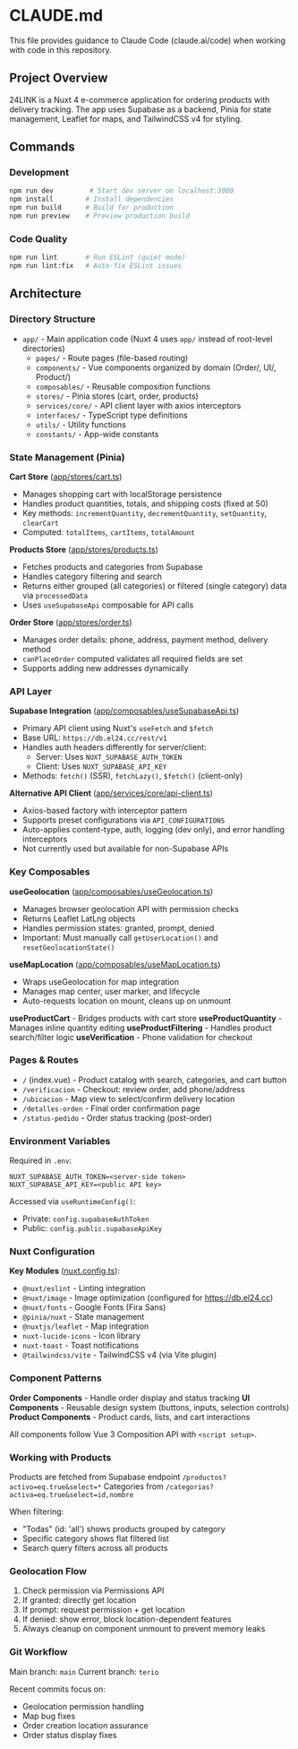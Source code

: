 # CLAUDE.md

This file provides guidance to Claude Code (claude.ai/code) when working with code in this repository.

## Project Overview

24LINK is a Nuxt 4 e-commerce application for ordering products with delivery tracking. The app uses Supabase as a backend, Pinia for state management, Leaflet for maps, and TailwindCSS v4 for styling.

## Commands

### Development
```bash
npm run dev         # Start dev server on localhost:3000
npm install        # Install dependencies
npm run build      # Build for production
npm run preview    # Preview production build
```

### Code Quality
```bash
npm run lint       # Run ESLint (quiet mode)
npm run lint:fix   # Auto-fix ESLint issues
```

## Architecture

### Directory Structure
- `app/` - Main application code (Nuxt 4 uses `app/` instead of root-level directories)
  - `pages/` - Route pages (file-based routing)
  - `components/` - Vue components organized by domain (Order/, UI/, Product/)
  - `composables/` - Reusable composition functions
  - `stores/` - Pinia stores (cart, order, products)
  - `services/core/` - API client layer with axios interceptors
  - `interfaces/` - TypeScript type definitions
  - `utils/` - Utility functions
  - `constants/` - App-wide constants

### State Management (Pinia)

**Cart Store** ([app/stores/cart.ts](app/stores/cart.ts))
- Manages shopping cart with localStorage persistence
- Handles product quantities, totals, and shipping costs (fixed at 50)
- Key methods: `incrementQuantity`, `decrementQuantity`, `setQuantity`, `clearCart`
- Computed: `totalItems`, `cartItems`, `totalAmount`

**Products Store** ([app/stores/products.ts](app/stores/products.ts))
- Fetches products and categories from Supabase
- Handles category filtering and search
- Returns either grouped (all categories) or filtered (single category) data via `processedData`
- Uses `useSupabaseApi` composable for API calls

**Order Store** ([app/stores/order.ts](app/stores/order.ts))
- Manages order details: phone, address, payment method, delivery method
- `canPlaceOrder` computed validates all required fields are set
- Supports adding new addresses dynamically

### API Layer

**Supabase Integration** ([app/composables/useSupabaseApi.ts](app/composables/useSupabaseApi.ts))
- Primary API client using Nuxt's `useFetch` and `$fetch`
- Base URL: `https://db.el24.cc/rest/v1`
- Handles auth headers differently for server/client:
  - Server: Uses `NUXT_SUPABASE_AUTH_TOKEN`
  - Client: Uses `NUXT_SUPABASE_API_KEY`
- Methods: `fetch()` (SSR), `fetchLazy()`, `$fetch()` (client-only)

**Alternative API Client** ([app/services/core/api-client.ts](app/services/core/api-client.ts))
- Axios-based factory with interceptor pattern
- Supports preset configurations via `API_CONFIGURATIONS`
- Auto-applies content-type, auth, logging (dev only), and error handling interceptors
- Not currently used but available for non-Supabase APIs

### Key Composables

**useGeolocation** ([app/composables/useGeolocation.ts](app/composables/useGeolocation.ts))
- Manages browser geolocation API with permission checks
- Returns Leaflet LatLng objects
- Handles permission states: granted, prompt, denied
- Important: Must manually call `getUserLocation()` and `resetGeolocationState()`

**useMapLocation** ([app/composables/useMapLocation.ts](app/composables/useMapLocation.ts))
- Wraps useGeolocation for map integration
- Manages map center, user marker, and lifecycle
- Auto-requests location on mount, cleans up on unmount

**useProductCart** - Bridges products with cart store
**useProductQuantity** - Manages inline quantity editing
**useProductFiltering** - Handles product search/filter logic
**useVerification** - Phone validation for checkout

### Pages & Routes

- `/` (index.vue) - Product catalog with search, categories, and cart button
- `/verificacion` - Checkout: review order, add phone/address
- `/ubicacion` - Map view to select/confirm delivery location
- `/detalles-orden` - Final order confirmation page
- `/status-pedido` - Order status tracking (post-order)

### Environment Variables

Required in `.env`:
```
NUXT_SUPABASE_AUTH_TOKEN=<server-side token>
NUXT_SUPABASE_API_KEY=<public API key>
```

Accessed via `useRuntimeConfig()`:
- Private: `config.supabaseAuthToken`
- Public: `config.public.supabaseApiKey`

### Nuxt Configuration

**Key Modules** ([nuxt.config.ts](nuxt.config.ts)):
- `@nuxt/eslint` - Linting integration
- `@nuxt/image` - Image optimization (configured for https://db.el24.cc)
- `@nuxt/fonts` - Google Fonts (Fira Sans)
- `@pinia/nuxt` - State management
- `@nuxtjs/leaflet` - Map integration
- `nuxt-lucide-icons` - Icon library
- `nuxt-toast` - Toast notifications
- `@tailwindcss/vite` - TailwindCSS v4 (via Vite plugin)

### Component Patterns

**Order Components** - Handle order display and status tracking
**UI Components** - Reusable design system (buttons, inputs, selection controls)
**Product Components** - Product cards, lists, and cart interactions

All components follow Vue 3 Composition API with `<script setup>`.

### Working with Products

Products are fetched from Supabase endpoint `/productos?activo=eq.true&select=*`
Categories from `/categorias?activa=eq.true&select=id,nombre`

When filtering:
- "Todas" (id: 'all') shows products grouped by category
- Specific category shows flat filtered list
- Search query filters across all products

### Geolocation Flow

1. Check permission via Permissions API
2. If granted: directly get location
3. If prompt: request permission + get location
4. If denied: show error, block location-dependent features
5. Always cleanup on component unmount to prevent memory leaks

### Git Workflow

Main branch: `main`
Current branch: `terio`

Recent commits focus on:
- Geolocation permission handling
- Map bug fixes
- Order creation location assurance
- Order status display fixes
